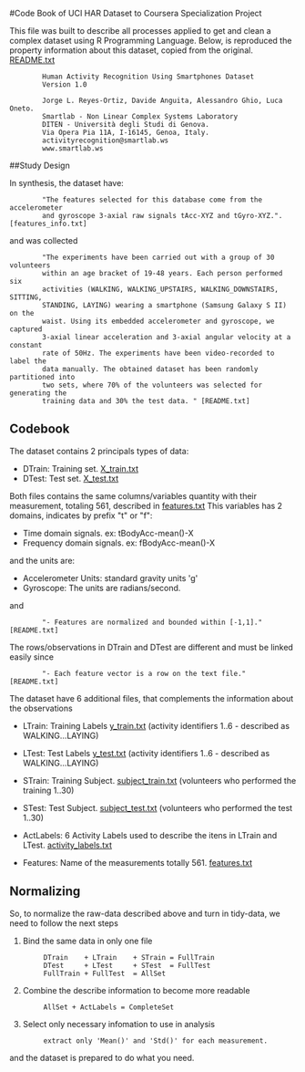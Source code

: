 #Code Book of UCI HAR Dataset to Coursera Specialization Project

This file was built to describe all processes applied to get and clean a complex dataset using R Programming Language.
Below, is reproduced the property information about this dataset, copied from the original. [README.txt]() 

            Human Activity Recognition Using Smartphones Dataset
            Version 1.0
            
            Jorge L. Reyes-Ortiz, Davide Anguita, Alessandro Ghio, Luca Oneto.
            Smartlab - Non Linear Complex Systems Laboratory
            DITEN - Università degli Studi di Genova.
            Via Opera Pia 11A, I-16145, Genoa, Italy.
            activityrecognition@smartlab.ws
            www.smartlab.ws

##Study Design

In synthesis, the dataset have: 

            "The features selected for this database come from the accelerometer 
            and gyroscope 3-axial raw signals tAcc-XYZ and tGyro-XYZ.". [features_info.txt]

and was collected 

            "The experiments have been carried out with a group of 30 volunteers
            within an age bracket of 19-48 years. Each person performed six
            activities (WALKING, WALKING_UPSTAIRS, WALKING_DOWNSTAIRS, SITTING,
            STANDING, LAYING) wearing a smartphone (Samsung Galaxy S II) on the
            waist. Using its embedded accelerometer and gyroscope, we captured
            3-axial linear acceleration and 3-axial angular velocity at a constant
            rate of 50Hz. The experiments have been video-recorded to label the
            data manually. The obtained dataset has been randomly partitioned into
            two sets, where 70% of the volunteers was selected for generating the
            training data and 30% the test data. " [README.txt]


## Codebook

The dataset contains 2 principals types of data:

- DTrain: Training set. [X_train.txt]()
- DTest: Test set. [X_test.txt]()

Both files contains the same columns/variables quantity with their measurement, totaling 561, described in [features.txt]()
This variables has 2 domains, indicates by prefix "t" or "f":

- Time domain signals. ex: tBodyAcc-mean()-X
- Frequency domain signals. ex: fBodyAcc-mean()-X 

and the units are:

- Accelerometer Units: standard gravity units 'g'
- Gyroscope: The units are radians/second. 

and 

            "- Features are normalized and bounded within [-1,1]." [README.txt]

The rows/observations in DTrain and DTest are different and must be linked easily since 

            "- Each feature vector is a row on the text file." [README.txt]

The dataset have 6 additional files, that complements the information about the observations

- LTrain: Training Labels [y_train.txt]() (activity identifiers 1..6 - described as WALKING...LAYING)
- LTest: Test Labels [y_test.txt]() (activity identifiers 1..6 - described as WALKING...LAYING)

- STrain: Training Subject. [subject_train.txt]() (volunteers who performed the training 1..30)
- STest:  Test Subject. [subject_test.txt]() (volunteers who performed the test 1..30)

- ActLabels: 6 Activity Labels used to describe the itens in LTrain and LTest. [activity_labels.txt]()
- Features: Name of the measurements totally 561. [features.txt]()

## Normalizing
So, to normalize the raw-data described above and turn in tidy-data, we need to follow the next steps

1. Bind the same data in only one file

            DTrain    + LTrain    + STrain = FullTrain
            DTest     + LTest     + STest  = FullTest
            FullTrain + FullTest  = AllSet

2. Combine the describe information to become more readable
            
            AllSet + ActLabels = CompleteSet

3. Select only necessary infomation to use in analysis

            extract only 'Mean()' and 'Std()' for each measurement. 



and the dataset is prepared to do what you need.
